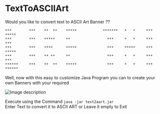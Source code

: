 # TextToASCIIArt
Would you like to convert text to ASCII Art Banner ??

```
***        ***    **  **    *****            *******   *   *     ***     *****
***        ***    *****     **                 ***     *   *     ***    ***
***        ***    ****      *****              ***     *****     ***     *****
***        ***    ** **     **                 ***     *   *     ***        ***
******     ***    **  **    *****              ***     *   *     ***    ******
```
Well, now with this easy to customize Java Program you can to create your own Banners with your required 

![Image description](https://i.ibb.co/BK4wr3z/Untitled.png)

 
Execute using the Command <code>java -jar text2aart.jar</code>  
Enter Text to convert it to ASCII ART or Leave it empty to Exit  
